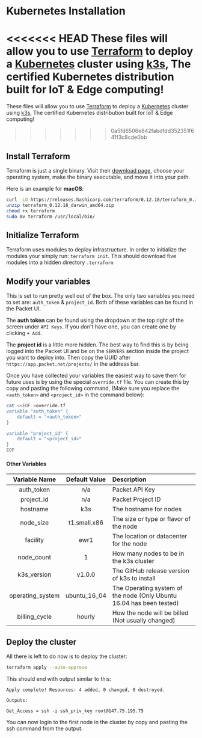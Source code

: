 # Kubernetes Installation
<<<<<<< HEAD
These files will allow you to use [Terraform](http://terraform.io) to deploy a [Kubernetes](http://kubernetes.io) cluster using [k3s](http://k3s.io), The certified Kubernetes distribution built for IoT & Edge computing!
=======
These files will allow you to use [Terraform](terraform.io) to deploy a [Kubernetes](kubernetes.io) cluster using [k3s](k3s.io), The certified Kubernetes distribution built for IoT & Edge computing!
>>>>>>> 0a5fd6506e842fabdfdd352351f641f3c8cde0bb

## Install Terraform
Terraform is just a single binary.  Visit their [download page](https://www.terraform.io/downloads.html), choose your operating system, make the binary executable, and move it into your path.

Here is an example for **macOS**:
```bash
curl -LO https://releases.hashicorp.com/terraform/0.12.18/terraform_0.12.18_darwin_amd64.zip
unzip terraform_0.12.18_darwin_amd64.zip
chmod +x terraform
sudo mv terraform /usr/local/bin/
```

## Initialize Terraform
Terraform uses modules to deploy infrastructure. In order to initialize the modules your simply run: `terraform init`. This should download five modules into a hidden directory `.terraform`

## Modify your variables
This is set to run pretty well out of the box. The only two variables you need to set are: `auth_token` & `project_id`. Both of these variables can be found in the Packet UI.

The **auth token** can be found using the dropdown at the top right of the screen under `API Keys`. If you don't have one, you can create one by clicking `+ Add`.

The **project id** is a little more hidden. The best way to find this is by being logged into the Packet UI and be on the `SERVERS` section inside the project you want to deploy into. Then copy the UUID after `https://app.packet.net/projects/` in the address bar.

Once you have collected your variables the easiest way to save them for future uses is by using the special `override.tf` file. You can create this by copy and pasting the following command, (Make sure you replace the `<auth_token>` and `<project_id>` in the command below):
```bash
cat <<EOF >override.tf
variable "auth_token" {
    default = "<auth_token>"
}

variable "project_id" {
    default = "<project_id>"
}
EOF
```

#### Other Variables
| Variable Name | Default Value | Description |
| :-----------: |:------------: | :----------|
| auth_token | n/a | Packet API Key |
| project_id | n/a | Packet Project ID |
| hostname | k3s | The hostname for nodes |
| node_size | t1.small.x86| The size or type or flavor of the node |
| facility | ewr1 | The location or datacenter for the node |
| node_count | 1 | How many nodes to be in the k3s cluster |
| k3s_version | v1.0.0 | The GitHub release version of k3s to install |
| operating_system | ubuntu_16_04 | The Operating system of the node (Only Ubuntu 16.04 has been tested) |
| billing_cycle | hourly | How the node will be billed (Not usually changed) |

## Deploy the cluster
All there is left to do now is to deploy the cluster:
```bash
terraform apply --auto-approve
```
This should end with output similar to this:
```
Apply complete! Resources: 4 added, 0 changed, 0 destroyed.

Outputs:

Get_Access = ssh -i ssh_priv_key root@147.75.195.75
```

You can now login to the first node in the cluster by copy and pasting the ssh command from the output.

